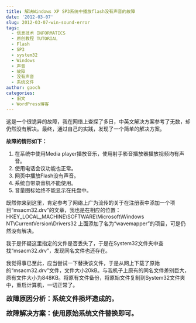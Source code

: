 ```yaml
---
title: 解决Windows XP SP3系统中播放flash没有声音的故障
date: '2012-03-07'
slug: 2012-03-07-win-sound-error
tags:
  - 信息技术 INFORMATICS
  - 原创教程 TUTORIAL
  - Flash
  - SP3
  - system32
  - Windows
  - 声音
  - 故障
  - 没有声音
  - 系统文件
author: gaoch
categories:
  - 旧文
  - WordPress博客
---
```



这是一个很诡异的故障，我在网络上查探了多日，中英文解决方案参考了无数，却仍然没有解决。最终，通过自己的实践，发现了一个简单的解决方案。

**故障的情形如下：**

1.  在系统中使用Media
    player播放音乐，使用射手影音播放器播放视频均有声音。
2.  使用电话会议功能也正常。
3.  网页中播放Flash没有声音。
4.  系统自带录音机不能使用。
5.  音量图标始终不能显示在托盘中。

既然你来到这里，肯定参考了网络上广为流传的关于在注册表中添加一个项目“msacm32.drv”的文章，我也是在相应的位置：HKEY\_LOCAL\_MACHINE\\SOFTWARE\\Microsoft\\Windows
NT\\CurrentVersion\\Drivers32
上面添加了名为“wavemapper”的项目，可是仍然没有解决。

我于是怀疑这里指定的文件是否丢失了，于是在System32文件夹中查找“msacm32.drv”，发现同名文件也还存在。

我觉得事已至此，应当尝试一下替换该文件，于是从网上下载了原始的“msacm32.drv”文件，文件大小20kB。与我机子上原有的同名文件差别巨大，原有文件大小为848KB。将原有文件备份，将原始文件复制到System32文件夹中，重启计算机，一切正常了。

**<span
style="font-size: large;">故障原因分析：系统文件损坏造成的。</span>**

**<span
style="font-size: large;">故障解决方案：使用原始系统文件替换即可。</span>**
